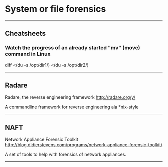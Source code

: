 # System or file forensics

---

## Cheatsheets

### Watch the progress of an already started "mv" (move) command in Linux
 diff <(du -s /opt/dir1/) <(du -s /opt/dir2/)
 
---

## Radare
Radare, the reverse engineering framework 
http://radare.org/y/

A commandline framework for reverse engineering ala *nix-style

---

## NAFT
Network Appliance Forensic Toolkit 
http://blog.didierstevens.com/programs/network-appliance-forensic-toolkit/

A set of tools to help with forensics of network appliances.

---



